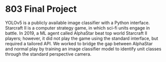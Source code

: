 # 803 Final Project

YOLOv5 is a publicly available image classifier with a Python interface.  Starcraft II is a computer strategy game, in which sci-fi units engage in battle.  In 2019, a ML agent called AlphaStar beat top world Starcraft II players; however, it did not play the game using the standard interface, but required a tailored API.  We worked to bridge the gap between AlphaStar and normal play by training an image classifier model to identify unit classes through the standard perspective camera.